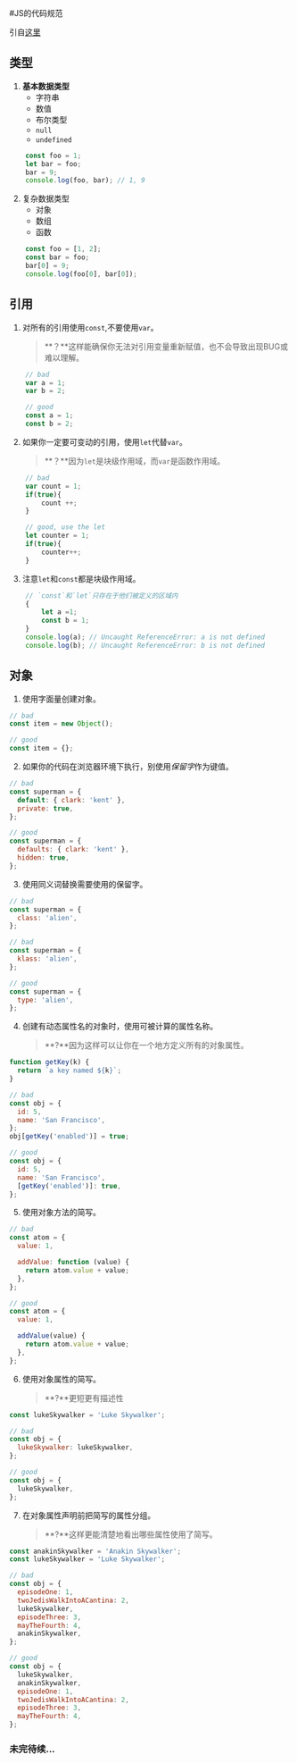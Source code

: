 #JS的代码规范

引自[这里](https://github.com/yuche/javascript)

## 类型
1. **基本数据类型**
	* 字符串
	* 数值
	* 布尔类型
	* `null`
	* `undefined`
```javascript
	const foo = 1;
	let bar = foo;
	bar = 9;
	console.log(foo, bar); // 1, 9
```

2. 复杂数据类型
	* 对象
	* 数组
	* 函数
```javascript
	const foo = [1, 2];
	const bar = foo;
	bar[0] = 9;
	console.log(foo[0], bar[0]);
```

## 引用
1. 对所有的引用使用`const`,不要使用`var`。

	> **？**这样能确保你无法对引用变量重新赋值，也不会导致出现BUG或难以理解。

```javascript
	// bad
	var a = 1;
	var b = 2;

	// good
	const a = 1;
	const b = 2;
```

2. 如果你一定要可变动的引用，使用`let`代替`var`。

	> **？**因为`let`是块级作用域，而`var`是函数作用域。

```javascript
	// bad
	var count = 1;
	if(true){
		count ++;
	}

	// good, use the let
	let counter = 1;
	if(true){
		counter++;
	}
```

3. 注意`let`和`const`都是块级作用域。

```javascript
	// `const`和`let`只存在于他们被定义的区域内
	{
		let a =1;
		const b = 1;
	}
	console.log(a); // Uncaught ReferenceError: a is not defined
	console.log(b); // Uncaught ReferenceError: b is not defined
```

## 对象
1. 使用字面量创建对象。
```javascript
// bad
const item = new Object();

// good
const item = {};
```

2. 如果你的代码在浏览器环境下执行，别使用*保留字*作为键值。
```javascript
// bad
const superman = {
  default: { clark: 'kent' },
  private: true,
};

// good
const superman = {
  defaults: { clark: 'kent' },
  hidden: true,
};
```

3. 使用同义词替换需要使用的保留字。
```javascript
// bad
const superman = {
  class: 'alien',
};

// bad
const superman = {
  klass: 'alien',
};

// good
const superman = {
  type: 'alien',
};
```

4. 创建有动态属性名的对象时，使用可被计算的属性名称。

	> **?**因为这样可以让你在一个地方定义所有的对象属性。

```javascript
function getKey(k) {
  return `a key named ${k}`;
}

// bad
const obj = {
  id: 5,
  name: 'San Francisco',
};
obj[getKey('enabled')] = true;

// good
const obj = {
  id: 5,
  name: 'San Francisco',
  [getKey('enabled')]: true,
};
```

5. 使用对象方法的简写。

```javascript
// bad
const atom = {
  value: 1,

  addValue: function (value) {
    return atom.value + value;
  },
};

// good
const atom = {
  value: 1,

  addValue(value) {
    return atom.value + value;
  },
};
```

6. 使用对象属性的简写。

	> **?**更短更有描述性

```javascript
const lukeSkywalker = 'Luke Skywalker';

// bad
const obj = {
  lukeSkywalker: lukeSkywalker,
};

// good
const obj = {
  lukeSkywalker,
};
```

7. 在对象属性声明前把简写的属性分组。

	> **?**这样更能清楚地看出哪些属性使用了简写。

```javascript
const anakinSkywalker = 'Anakin Skywalker';
const lukeSkywalker = 'Luke Skywalker';

// bad
const obj = {
  episodeOne: 1,
  twoJedisWalkIntoACantina: 2,
  lukeSkywalker,
  episodeThree: 3,
  mayTheFourth: 4,
  anakinSkywalker,
};

// good
const obj = {
  lukeSkywalker,
  anakinSkywalker,
  episodeOne: 1,
  twoJedisWalkIntoACantina: 2,
  episodeThree: 3,
  mayTheFourth: 4,
};
```



### 未完待续...

